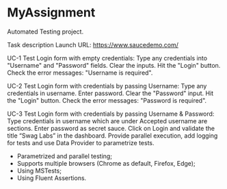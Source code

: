 # MyAssignment

Automated Testing project. 

Task description Launch URL: https://www.saucedemo.com/

UC-1 Test Login form with empty credentials: Type any credentials into "Username" and "Password" fields. Clear the inputs. Hit the "Login" button. Check the error messages: "Username is required".

UC-2 Test Login form with credentials by passing Username: Type any credentials in username. Enter password. Clear the "Password" input. Hit the "Login" button. Check the error messages: "Password is required".

UC-3 Test Login form with credentials by passing Username & Password: Type credentials in username which are under Accepted username are sections. Enter password as secret sauce. Click on Login and validate the title “Swag Labs” in the dashboard. Provide parallel execution, add logging for tests and use Data Provider to parametrize tests.

- Parametrized and parallel testing;
- Supports multiple browsers (Chrome as default, Firefox, Edge);
- Using MSTests;
- Using Fluent Assertions.
  
